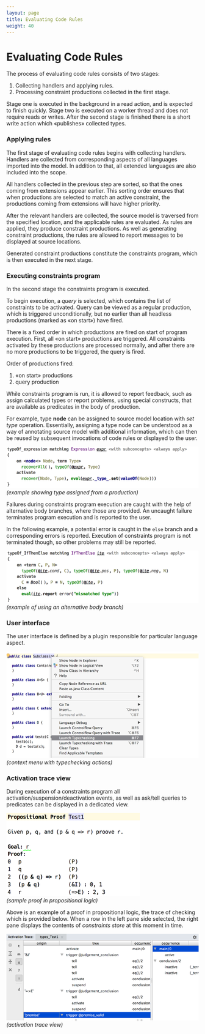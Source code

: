```yaml
---
layout: page
title: Evaluating Code Rules
weight: 40
---
```


# Evaluating Code Rules

The process of evaluating code rules consists of two stages:

1. Collecting handlers and applying rules.
2. Processing constraint productions collected in the first stage.

Stage one is executed in the background in a read action, and is expected to finish quickly. Stage two is executed on a worker thread and does not require reads or writes. After the second stage is finished there is a short write action which «publishes» collected types.

### Applying rules

The first stage of evaluating code rules begins with collecting handlers. Handlers are collected from corresponding aspects of all languages imported into the model. In addition to that, all extended languages are also included into the scope.

All handlers collected in the previous step are sorted, so that the ones coming from extensions appear earlier. This sorting order ensures that when productions are selected to match an active constraint, the productions coming from extensions will have higher priority.

After the relevant handlers are collected, the source model is traversed from the specified location, and the applicable rules are evaluated. As rules are applied, they produce constraint productions. As well as generating constraint productions, the rules are allowed to report messages to be displayed at source locations.

Generated constraint productions constitute the constraints program, which is then executed in the next stage.

### Executing constraints program

In the second stage the constraints program is executed.

To begin execution, a *query* is selected, which contains the list of constraints to be activated. Query can be viewed as a regular production, which is triggered unconditionally, but no earlier than all headless productions (marked as «on start») have fired.

There is a fixed order in which productions are fired on start of program execution. First, all «on start» productions are triggered. All constraints activated by these productions are processed normally, and after there are no more productions to be triggered, the query is fired.

Order of productions fired:
1. «on start» productions
2. query production

While constraints program is run, it is allowed to report feedback, such as assign calculated types or report problems, using special constructs, that are available as predicates in the body of production.

For example, type **node** can be assigned to source model location with *set type* operation. Essentially, assigning a type node can be understood as a way of annotating source model with additional information, which can then be reused by subsequent invocations of code rules or displayed to the user. 

![](img/eval-settype-650.png)  
_(example showing type assigned from a production)_

Failures during constraints program execution are caught with the help of alternative body branches, where those are provided. An uncaught failure terminates program execution and is reported to the user.

In the following example, a potential error is caught in the `else` branch and a corresponding errors is reported. Execution of constraints program is not terminated though, so other problems may still be reported. 

![](img/eval-altbody-650.png)  
_(example of using an alternative body branch)_

### User interface

The user interface is defined by a plugin responsible for particular language aspect. 

![](img/eval-menu-snapshot.png)  
_(context menu with typechecking actions)_

### Activation trace view

During execution of a constraints program all activation/suspension/deactivation events, as well as ask/tell queries to predicates can be displayed in a dedicated view.

![](img/eval-proof-350.png)  
_(sample proof in propositional logic)_

Above is an example of a proof in propositional logic, the trace of checking which is provided below. When a row in the left pane side selected, the right pane displays the contents of *constraints store* at this moment in time. 

![](img/eval-atrace-snapshot.png)  
_(activation trace view)_

